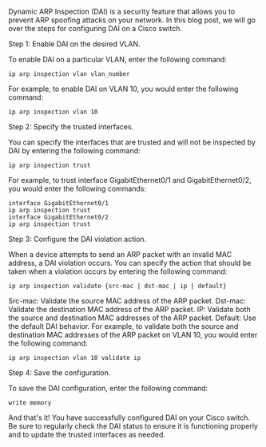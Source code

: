 Dynamic ARP Inspection (DAI) is a security feature that allows you to prevent ARP spoofing attacks on your network. 
In this blog post, we will go over the steps for configuring DAI on a Cisco switch.

Step 1: Enable DAI on the desired VLAN.

To enable DAI on a particular VLAN, enter the following command:

`ip arp inspection vlan vlan_number`

For example, to enable DAI on VLAN 10, you would enter the following command:

`ip arp inspection vlan 10`

Step 2: Specify the trusted interfaces.

You can specify the interfaces that are trusted and will not be inspected by DAI by entering the following command:

`ip arp inspection trust`

For example, to trust interface GigabitEthernet0/1 and GigabitEthernet0/2, you would enter the following commands:
```
interface GigabitEthernet0/1
ip arp inspection trust
interface GigabitEthernet0/2
ip arp inspection trust
```
Step 3: Configure the DAI violation action.

When a device attempts to send an ARP packet with an invalid MAC address, a DAI violation occurs. 
You can specify the action that should be taken when a violation occurs by entering the following command:

`ip arp inspection validate {src-mac | dst-mac | ip | default}`

Src-mac: Validate the source MAC address of the ARP packet.
Dst-mac: Validate the destination MAC address of the ARP packet.
IP: Validate both the source and destination MAC addresses of the ARP packet.
Default: Use the default DAI behavior.
For example, to validate both the source and destination MAC addresses of the ARP packet on VLAN 10, you would enter the following command:

`ip arp inspection vlan 10 validate ip`

Step 4: Save the configuration.

To save the DAI configuration, enter the following command:

`write memory`

And that's it! You have successfully configured DAI on your Cisco switch. 
Be sure to regularly check the DAI status to ensure it is functioning properly and to update the trusted interfaces as needed.
